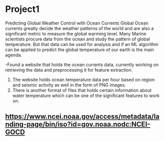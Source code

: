 # Project1
Predicting Global Weather Control with Ocean Currents
Global Ocean currents greatly decide the weather patterns of the world and are also a significant metric to measure the global warming level.
Many Marine scientists procure data from the ocean and study the pattern of global temperature. But that data can be used for analysis and if an ML algorithm can be applied
to predict the global temperature of our earth is the main agenda.


-Found a website that holds the ocean currents data, currently working on retrieving the data and preprocessing it for feature extraction.

1. The website holds ocean temperature data per hour based on region and seismic activity as well in the form of PNG images.
2. There is another format of files that holds certain information about water temperature which can be one of the significant features to work on.
   
 ## https://www.ncei.noaa.gov/access/metadata/landing-page/bin/iso?id=gov.noaa.nodc:NCEI-GOCD
  
